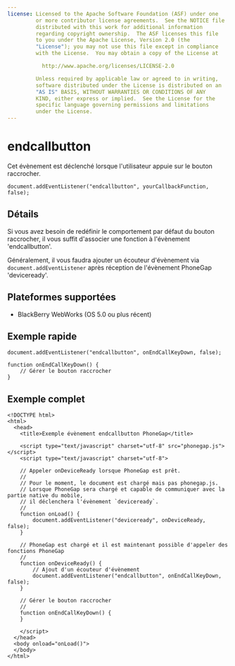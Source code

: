```yaml
---
license: Licensed to the Apache Software Foundation (ASF) under one
         or more contributor license agreements.  See the NOTICE file
         distributed with this work for additional information
         regarding copyright ownership.  The ASF licenses this file
         to you under the Apache License, Version 2.0 (the
         "License"); you may not use this file except in compliance
         with the License.  You may obtain a copy of the License at

           http://www.apache.org/licenses/LICENSE-2.0

         Unless required by applicable law or agreed to in writing,
         software distributed under the License is distributed on an
         "AS IS" BASIS, WITHOUT WARRANTIES OR CONDITIONS OF ANY
         KIND, either express or implied.  See the License for the
         specific language governing permissions and limitations
         under the License.
---
```


endcallbutton
===========

Cet évènement est déclenché lorsque l'utilisateur appuie sur le bouton raccrocher.

    document.addEventListener("endcallbutton", yourCallbackFunction, false);

Détails
-------

Si vous avez besoin de redéfinir le comportement par défaut du bouton raccrocher, il vous suffit d'associer une fonction à l'évènement 'endcallbutton'.

Généralement, il vous faudra ajouter un écouteur d'évènement via `document.addEventListener` après réception de l'évènement PhoneGap 'deviceready'.

Plateformes supportées
----------------------

- BlackBerry WebWorks (OS 5.0 ou plus récent)

Exemple rapide
--------------

    document.addEventListener("endcallbutton", onEndCallKeyDown, false);

    function onEndCallKeyDown() {
        // Gérer le bouton raccrocher
    }

Exemple complet
---------------

    <!DOCTYPE html>
    <html>
      <head>
        <title>Exemple évènement endcallbutton PhoneGap</title>

        <script type="text/javascript" charset="utf-8" src="phonegap.js"></script>
        <script type="text/javascript" charset="utf-8">

        // Appeler onDeviceReady lorsque PhoneGap est prêt.
        //
        // Pour le moment, le document est chargé mais pas phonegap.js.
        // Lorsque PhoneGap sera chargé et capable de communiquer avec la partie native du mobile,
        // il déclenchera l'évènement `deviceready`.
        //
        function onLoad() {
            document.addEventListener("deviceready", onDeviceReady, false);
        }

        // PhoneGap est chargé et il est maintenant possible d'appeler des fonctions PhoneGap
        //
        function onDeviceReady() {
            // Ajout d'un écouteur d'évènement
            document.addEventListener("endcallbutton", onEndCallKeyDown, false);
        }

        // Gérer le bouton raccrocher
        //
        function onEndCallKeyDown() {
        }

        </script>
      </head>
      <body onload="onLoad()">
      </body>
    </html>
